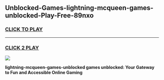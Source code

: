 
## Unblocked-Games-lightning-mcqueen-games-unblocked-Play-Free-89nxo
<h3>
<a href="https://premium76.site?title=lightning-mcqueen-games-unblocked&ref=09A">CLICK TO PLAY</a></h3>
<hr>

<h3>
<a href="https://premium76.site?title=lightning-mcqueen-games-unblocked&ref=09A">CLICK 2 PLAY</a>
  
</h3>

<a href="https://premium76.site?title=lightning-mcqueen-games-unblocked&ref=09A"><img src="https://clearcache.store/games.png"></a>


**lightning-mcqueen-games-unblocked games unblocked: Your Gateway to Fun and Accessible Online Gaming**
